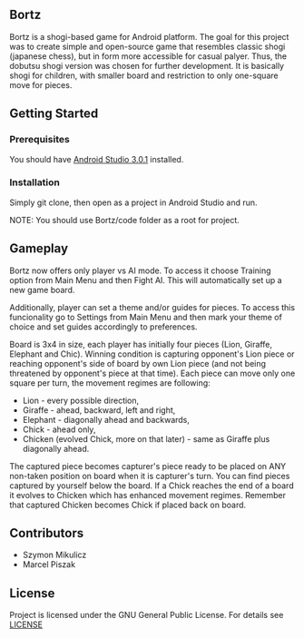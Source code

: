 ## Bortz

Bortz is a shogi-based game for Android platform. The goal for this project was to create simple and open-source game that resembles classic shogi (japanese chess), but in form more accessible for casual palyer. Thus, the dobutsu shogi version was chosen for further development. It is basically shogi for children, with smaller board and restriction to only one-square move for pieces.

## Getting Started
### Prerequisites

You should have [Android Studio 3.0.1](https://developer.android.com/studio/index.html) installed.

### Installation

Simply git clone, then open as a project in Android Studio and run.

NOTE: You should use Bortz/code folder as a root for project.

## Gameplay

Bortz now offers only player vs AI mode. To access it choose Training option from Main Menu and then Fight AI. This will automatically set up a new game board. 

Additionally, player can set a theme and/or guides for pieces. To access this funcionality go to Settings from Main Menu and then mark your theme of choice and set guides accordingly to preferences.

Board is 3x4 in size, each player has initially four pieces (Lion, Giraffe, Elephant and Chic). Winning condition is capturing opponent's Lion piece or reaching opponent's side of board by own Lion piece (and not being threatened by opponent's piece at that time). Each piece can move only one square per turn, the movement regimes are following:

* Lion - every possible direction,
* Giraffe - ahead, backward, left and right,
* Elephant - diagonally ahead and backwards,
* Chick - ahead only,
* Chicken (evolved Chick, more on that later) - same as Giraffe plus diagonally ahead.

The captured piece becomes capturer's piece ready to be placed on ANY non-taken position on board when it is capturer's turn. You can find pieces captured by yourself below the board. If a Chick reaches the end of a board it evolves to Chicken which has enhanced movement regimes. Remember that captured Chicken becomes Chick if placed back on board.

## Contributors

* Szymon Mikulicz
* Marcel Piszak

## License

Project is licensed under the GNU General Public License. For details see [LICENSE](https://github.com/SpringsStudio/Bortz/blob/master/LICENSE)
